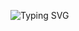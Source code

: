 ![Typing SVG](https://readme-typing-svg.herokuapp.com/?lines=HEY+GUYS+I+AM+MAHESH+KADALI;SO+YOU+WANNA+KNOW+ABOUT+ME;SO+I'LL+SAY+YOU+THEN;I+AM+STUDYING+10TH+CLASS;I+AM+SINGLE;I+LOVE+CODING;I+KNOW+MANY+COURSES+LIKE;PYTHON+JAVA+C±±;MANY+MORE)</p>
<p align="center">
